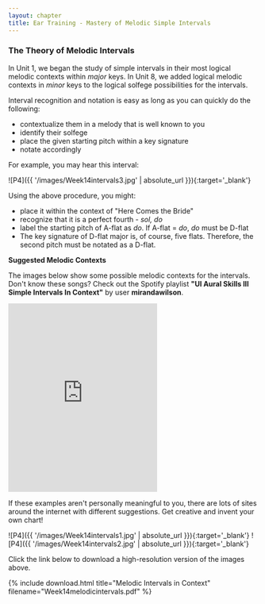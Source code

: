 ```yaml
---
layout: chapter
title: Ear Training - Mastery of Melodic Simple Intervals
---
```


### The Theory of Melodic Intervals

In Unit 1, we began the study of simple intervals in their most logical melodic contexts within *major* keys. In Unit 8, we added logical melodic contexts in *minor* keys to the logical solfege possibilities for the intervals.

Interval recognition and notation is easy as long as you can quickly do the following:
- contextualize them in a melody that is well known to you
- identify their solfege
- place the given starting pitch within a key signature
- notate accordingly

For example, you may hear this interval:

![P4]({{ '/images/Week14intervals3.jpg' | absolute_url }}){:target='_blank'}

Using the above procedure, you might:
- place it within the context of "Here Comes the Bride" 
- recognize that it is a perfect fourth - *sol, do*
- label the starting pitch of A-flat as *do*. If A-flat = *do*, *do* must be D-flat
- The key signature of D-flat major is, of course, five flats. Therefore, the second pitch must be notated as a D-flat.

**Suggested Melodic Contexts**

The images below show some possible melodic contexts for the intervals. Don't know these songs? Check out the Spotify playlist **"UI Aural Skills III Simple Intervals In Context"** by user **mirandawilson**. 
<iframe src="https://open.spotify.com/embed/playlist/3oN3mV2Gv5DtxxlnjEFqsc" width="300" height="380" frameborder="0" allowtransparency="true" allow="encrypted-media"></iframe>

If these examples aren't personally meaningful to you, there are lots of sites around the internet with different suggestions. Get creative and invent your own chart!

![P4]({{ '/images/Week14intervals1.jpg' | absolute_url }}){:target='_blank'}
![P4]({{ '/images/Week14intervals2.jpg' | absolute_url }}){:target='_blank'}

Click the link below to download a high-resolution version of the images above.

{% include download.html title="Melodic Intervals in Context" filename="Week14melodicintervals.pdf" %}